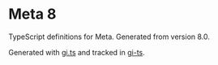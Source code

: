 # Meta 8

TypeScript definitions for Meta. Generated from version 8.0.

Generated with [gi.ts](https://gitlab.gnome.org/ewlsh/gi.ts) and tracked in [gi-ts](https://github.com/gi-ts).
